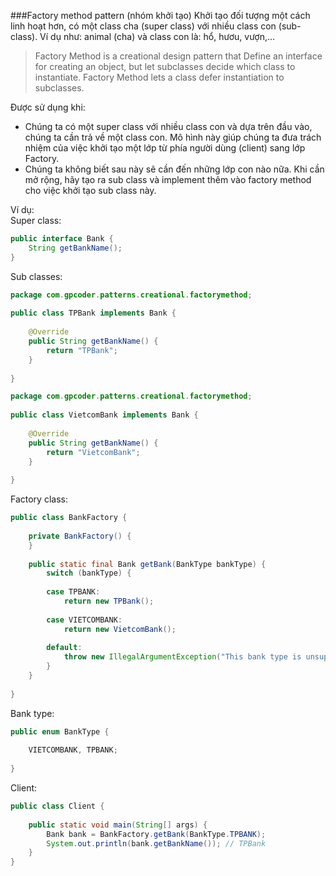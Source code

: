 ###Factory method pattern (nhóm khởi tạo)
Khởi tạo đối tượng một cách linh hoạt hơn, có một class cha (super class) với nhiều class con (sub-class). Ví dụ như: animal (cha) và class con là: hổ, hươu, vượn,...  
> Factory Method is a creational design pattern that Define an interface for creating an object, but let subclasses decide which class to instantiate. Factory Method lets a class defer instantiation to subclasses.

Được sử dụng khi:  
- Chúng ta có một super class với nhiều class con và dựa trên đầu vào, chúng ta cần trả về một class con. Mô hình này giúp chúng ta đưa trách nhiệm của việc khởi tạo một lớp từ phía người dùng (client) sang lớp Factory.
- Chúng ta không biết sau này sẽ cần đến những lớp con nào nữa. Khi cần mở rộng, hãy tạo ra sub class và implement thêm vào factory method cho việc khởi tạo sub class này.

Ví dụ:   
Super class:
```java
public interface Bank {
    String getBankName();
}
```
Sub classes:  
```java
package com.gpcoder.patterns.creational.factorymethod;
 
public class TPBank implements Bank {
 
    @Override
    public String getBankName() {
        return "TPBank";
    }
 
}
```

```java 
package com.gpcoder.patterns.creational.factorymethod;
 
public class VietcomBank implements Bank {
 
    @Override
    public String getBankName() {
        return "VietcomBank";
    }
 
}
```

Factory class:  
```java 
public class BankFactory {
 
    private BankFactory() {
    }
 
    public static final Bank getBank(BankType bankType) {
        switch (bankType) {
 
        case TPBANK:
            return new TPBank();
 
        case VIETCOMBANK:
            return new VietcomBank();
 
        default:
            throw new IllegalArgumentException("This bank type is unsupported");
        }
    }
 
}
```

Bank type:  
```java 
public enum BankType {
 
    VIETCOMBANK, TPBANK;
 
}
```

Client:  
```java 
public class Client {
 
    public static void main(String[] args) {
        Bank bank = BankFactory.getBank(BankType.TPBANK);
        System.out.println(bank.getBankName()); // TPBank
    }
}
```